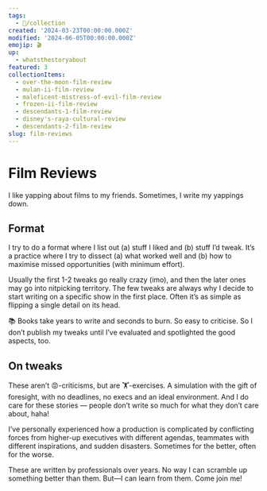 ```yaml
---
tags:
  - 📂/collection
created: '2024-03-23T00:00:00.000Z'
modified: '2024-06-05T00:00:00.000Z'
emojip: 🎬
up:
  - whatsthestoryabout
featured: 3
collectionItems:
  - over-the-moon-film-review
  - mulan-ii-film-review
  - maleficent-mistress-of-evil-film-review
  - frozen-ii-film-review
  - descendants-1-film-review
  - disney's-raya-cultural-review
  - descendants-2-film-review
slug: film-reviews
---
```

# Film Reviews

I like yapping about films to my friends. Sometimes, I write my yappings down.

## Format

I try to do a format where I list out (a) stuff I liked and (b) stuff I’d tweak. It’s a practice where I try to dissect (a) what worked well and (b) how to maximise missed opportunities (with minimum effort).

Usually the first 1-2 tweaks go really crazy (imo), and then the later ones may go into nitpicking territory. The few tweaks are always why I decide to start writing on a specific show in the first place. Often it’s as simple as flipping a single detail on its head.

📚 Books take years to write and seconds to burn. So easy to criticise. So I don’t publish my tweaks until I’ve evaluated and spotlighted the good aspects, too.

## On tweaks

These aren’t 😡-criticisms, but are 🏋️-exercises. A simulation with the gift of foresight, with no deadlines, no execs and an ideal environment. And I do care for these stories — people don’t write so much for what they don’t care about, haha!

I’ve personally experienced how a production is complicated by conflicting forces from higher-up executives with different agendas, teammates with different inspirations, and sudden disasters. Sometimes for the better, often for the worse.

These are written by professionals over years. No way I can scramble up something better than them. But—I can learn from them. Come join me!
